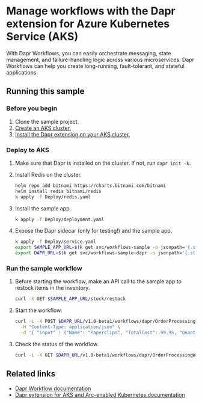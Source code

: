 # Manage workflows with the Dapr extension for Azure Kubernetes Service (AKS)
With Dapr Workflows, you can easily orchestrate messaging, state management, and failure-handling logic across various microservices. Dapr Workflows can help you create long-running, fault-tolerant, and stateful applications.

## Running this sample

### Before you begin

1. Clone the sample project.
1. [Create an AKS cluster.](https://learn.microsoft.com/azure/aks/learn/quick-kubernetes-deploy-cli)
1. [Install the Dapr extension on your AKS cluster.](https://learn.microsoft.com/azure/aks/dapr#prerequisites)

### Deploy to AKS

1. Make sure that Dapr is installed on the cluster. If not, run `dapr init -k`.

1. Install Redis on the cluster.

   ```bash
   helm repo add bitnami https://charts.bitnami.com/bitnami
   helm install redis bitnami/redis
   k apply -f Deploy/redis.yaml
   ```

1. Install the sample app.

   ```bash
   k apply -f Deploy/deployment.yaml
   ```

1. Expose the Dapr sidecar (only for testing!) and the sample app.

   ```bash
   k apply -f Deploy/service.yaml
   export SAMPLE_APP_URL=$(k get svc/workflows-sample -o jsonpath='{.status.loadBalancer.ingress[0].ip}')
   export DAPR_URL=$(k get svc/workflows-sample-dapr -o jsonpath='{.status.loadBalancer.ingress[0].ip}')
   ```

### Run the sample workflow

1. Before starting the workflow, make an API call to the sample app to restock items in the inventory.

   ```bash
   curl -X GET $SAMPLE_APP_URL/stock/restock
   ```

1. Start the workflow.

   ```bash
   curl -i -X POST $DAPR_URL/v1.0-beta1/workflows/dapr/OrderProcessingWorkflow/start?instanceID=1234 \
     -H "Content-Type: application/json" \
     -d '{ "input" : {"Name": "Paperclips", "TotalCost": 99.95, "Quantity": 1}}'
   ```

1. Check the status of the workflow.

   ```bash
   curl -i -X GET $DAPR_URL/v1.0-beta1/workflows/dapr/OrderProcessingWorkflow/1234
   ```

## Related links
- [Dapr Workflow documentation](https://docs.dapr.io/developing-applications/building-blocks/workflow/)
- [Dapr extension for AKS and Arc-enabled Kubernetes documentation](https://learn.microsoft.com/en-us/azure/aks/dapr-overview)
